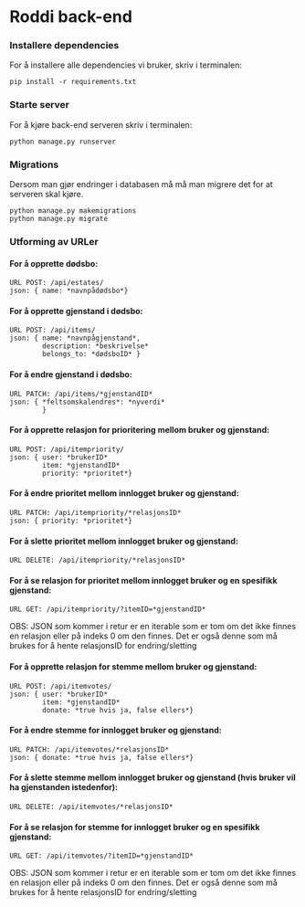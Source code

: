 # Roddi back-end

### Installere dependencies
For å installere alle dependencies vi bruker, skriv i terminalen:
```
pip install -r requirements.txt
```

### Starte server
For å kjøre back-end serveren skriv i terminalen:
```
python manage.py runserver 
```


### Migrations
Dersom man gjør endringer i databasen må må man migrere det for at serveren skal kjøre.
```
python manage.py makemigrations
python manage.py migrate
```

### Utforming av URLer

#### For å opprette dødsbo:
```
URL POST: /api/estates/
json: { name: *navnpådødsbo*}
```

#### For å opprette gjenstand i dødsbo:
```
URL POST: /api/items/
json: { name: *navnpågjenstand*,
        description: *beskrivelse*
        belongs_to: *dødsboID* }
```

#### For å endre gjenstand i dødsbo:
```
URL PATCH: /api/items/*gjenstandID*
json: { *feltsomskalendres*: *nyverdi*
        }
```

#### For å opprette relasjon for prioritering mellom bruker og gjenstand:
```
URL POST: /api/itempriority/
json: { user: *brukerID*
        item: *gjenstandID*
        priority: *prioritet*}
```

#### For å endre prioritet mellom innlogget bruker og gjenstand:
```
URL PATCH: /api/itempriority/*relasjonsID*
json: { priority: *prioritet*}
```

#### For å slette prioritet mellom innlogget bruker og gjenstand:
```
URL DELETE: /api/itempriority/*relasjonsID*
```

#### For å se relasjon for prioritet mellom innlogget bruker og en spesifikk gjenstand:
```
URL GET: /api/itempriority/?itemID=*gjenstandID*
```
OBS: JSON som kommer i retur er en iterable som er tom om det ikke finnes en relasjon eller på indeks 0 om den finnes.
Det er også denne som må brukes for å hente relasjonsID for endring/sletting

#### For å opprette relasjon for stemme mellom bruker og gjenstand:
```
URL POST: /api/itemvotes/
json: { user: *brukerID*
        item: *gjenstandID*
        donate: *true hvis ja, false ellers*}
```

#### For å endre stemme for innlogget bruker og gjenstand:
```
URL PATCH: /api/itemvotes/*relasjonsID*
json: { donate: *true hvis ja, false ellers*}
```

#### For å slette stemme mellom innlogget bruker og gjenstand (hvis bruker vil ha gjenstanden istedenfor):
```
URL DELETE: /api/itemvotes/*relasjonsID*
```

#### For å se relasjon for stemme for innlogget bruker og en spesifikk gjenstand:
```
URL GET: /api/itemvotes/?itemID=*gjenstandID*
```
OBS: JSON som kommer i retur er en iterable som er tom om det ikke finnes en relasjon eller på indeks 0 om den finnes.
Det er også denne som må brukes for å hente relasjonsID for endring/sletting